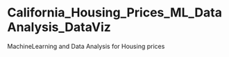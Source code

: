 # California_Housing_Prices_ML_DataAnalysis_DataViz
 MachineLearning and Data Analysis for Housing prices
